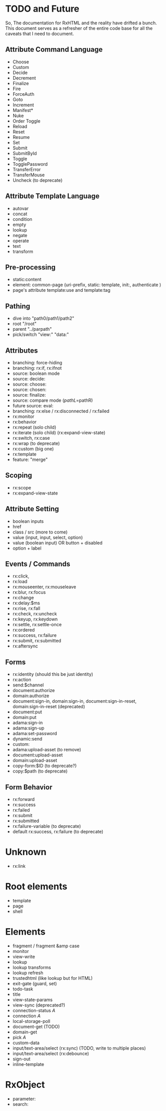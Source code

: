 # TODO and Future

So, The documentation for RxHTML and the reality have drifted a bunch. This document serves as a refresher of the entire code base for all the caveats that I need to document.

## Attribute Command Language
* Choose
* Custom
* Decide
* Decrement
* Finalize
* Fire
* ForceAuth
* Goto
* Increment
* Manifest*
* Nuke
* Order Toggle
* Reload
* Reset
* Resume
* Set
* Submit
* SubmitById
* Toggle
* TogglePassword
* TransferError
* TransferMouse
* Uncheck (to deprecate)

## Attribute Template Language

* autovar
* concat
* condition
* empty
* lookup
* negate
* operate
* text
* transform

 ## Pre-processing

* static:content
* element: common-page (uri-prefix, static: template, init:, authenticate )
* page's attribute template:use and template:tag

## Pathing
* dive into "path0/path1/path2"
* root "/root"
* parent "../parpath"
* pick/switch "view:" "data:"

## Attributes
* branching: force-hiding
* branching: rx:if, rx:ifnot
* source: boolean mode
* source: decide:
* source: choose:
* source: chosen:
* source: finalize: 
* source: compare mode ($pathL=$pathR)
* future source: eval:
* branching: rx:else / rx:disconnected / rx:failed
* rx:monitor
* rx:behavior
* rx:repeat (solo child)
* rx:iterate (solo child) (rx:expand-view-state)
* rx:switch, rx:case
* rx:wrap (to deprecate)
* rx:custom (big one)
* rx:template
* feature: "merge"

## Scoping
* rx:scope
* rx:expand-view-state

## Attribute Setting
* boolean inputs
* href
* class / src (more to come)
* value (input, input, select, option)
* value (boolean input) OR button + disabled
* option + label

## Events / Commands
* rx:click,
* rx:load
* rx:mouseenter, rx:mouseleave
* rx:blur, rx:focus
* rx:change
* rx:delay:$ms
* rx:rise, rx:fall
* rx:check, rx:uncheck
* rx:keyup, rx:keydown
* rx:settle, rx:settle-once
* rx:ordered
* rx:success, rx:failure
* rx:submit, rx:submitted
* rx:aftersync

## Forms
* rx:identity (should this be just identity)
* rx:action
* send:$channel
* document:authorize
* domain:authorize
* document:sign-in, domain:sign-in, document:sign-in-reset, domain:sign-in-reset (deprecated)
* document:put
* domain:put
* adama:sign-in
* adama:sign-up
* adama:set-password
* dynamic:send
* custom:
* adama:upload-asset (to remove)
* document:upload-asset
* domain:upload-asset
* copy-form:$ID (to deprecate?)
* copy:$path (to deprecate)

## Form Behavior
* rx:forward
* rx:success
* rx:failed
* rx:submit
* rx:submitted
* rx:failure-variable (to deprecate)
* default rx:success, rx:failure (to deprecate)

# Unknown
* rx:link

# Root elements
* template
* page
* shell

# Elements
* fragment / fragment &amp case
* monitor
* view-write
* lookup
* lookup transforms
* lookup refresh
* trustedhtml (like lookup but for HTML)
* exit-gate (guard, set)
* todo-task
* title
* view-state-params
* view-sync (deprecated?)
* connection-status *A*
* connection *A*
* local-storage-poll
* document-get (TODO)
* domain-get
* pick *A*
* custom-data
* input/text-area/select (rx:sync) (TODO, write to multiple places)
* input/text-area/select (rx:debounce)
* sign-out
* inline-template

# RxObject
* parameter:
* search: